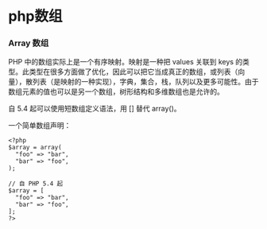 php数组
======

### Array 数组

PHP 中的数组实际上是一个有序映射。映射是一种把 values 关联到 keys 的类型。此类型在很多方面做了优化，因此可以把它当成真正的数组，或列表（向量），散列表（是映射的一种实现），字典，集合，栈，队列以及更多可能性。由于数组元素的值也可以是另一个数组，树形结构和多维数组也是允许的。

自 5.4 起可以使用短数组定义语法，用 [] 替代 array()。

一个简单数组声明：

    <?php
    $array = array(
      "foo" => "bar",
      "bar" => "foo",
    );

    // 自 PHP 5.4 起
    $array = [
      "foo" => "bar",
      "bar" => "foo",
    ];
    ?>
